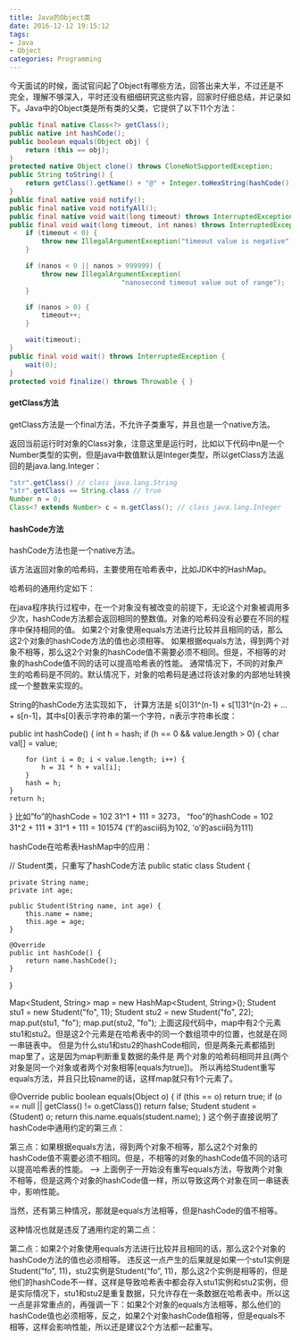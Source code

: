 ```yaml
---
title: Java的Object类
date: 2016-12-12 19:15:12
tags:
- Java
- Object
categories: Programming
---
```


今天面试的时候，面试官问起了Object有哪些方法，回答出来大半，不过还是不完全，理解不够深入，平时还没有细细研究这些内容，回家时仔细总结，并记录如下。Java中的Object类是所有类的父类，它提供了以下11个方法：

<!-- more -->

```Java
public final native Class<?> getClass();
public native int hashCode();
public boolean equals(Object obj) {
    return (this == obj);
}
protected native Object clone() throws CloneNotSupportedException;
public String toString() {
    return getClass().getName() + "@" + Integer.toHexString(hashCode());
}
public final native void notify();
public final native void notifyAll();
public final native void wait(long timeout) throws InterruptedException;
public final void wait(long timeout, int nanos) throws InterruptedException {
    if (timeout < 0) {
        throw new IllegalArgumentException("timeout value is negative");
    }

    if (nanos < 0 || nanos > 999999) {
        throw new IllegalArgumentException(
                            "nanosecond timeout value out of range");
    }

    if (nanos > 0) {
        timeout++;
    }

    wait(timeout);
}
public final void wait() throws InterruptedException {
    wait(0);
}
protected void finalize() throws Throwable { }
```

#### getClass方法

getClass方法是一个final方法，不允许子类重写，并且也是一个native方法。

返回当前运行时对象的Class对象，注意这里是运行时，比如以下代码中n是一个Number类型的实例，但是java中数值默认是Integer类型，所以getClass方法返回的是java.lang.Integer：

```Java
"str".getClass() // class java.lang.String
"str".getClass == String.class // true
Number n = 0;
Class<? extends Number> c = n.getClass(); // class java.lang.Integer
```

#### hashCode方法

hashCode方法也是一个native方法。

该方法返回对象的哈希码，主要使用在哈希表中，比如JDK中的HashMap。

哈希码的通用约定如下：

在java程序执行过程中，在一个对象没有被改变的前提下，无论这个对象被调用多少次，hashCode方法都会返回相同的整数值。对象的哈希码没有必要在不同的程序中保持相同的值。
如果2个对象使用equals方法进行比较并且相同的话，那么这2个对象的hashCode方法的值也必须相等。
如果根据equals方法，得到两个对象不相等，那么这2个对象的hashCode值不需要必须不相同。但是，不相等的对象的hashCode值不同的话可以提高哈希表的性能。
通常情况下，不同的对象产生的哈希码是不同的。默认情况下，对象的哈希码是通过将该对象的内部地址转换成一个整数来实现的。

String的hashCode方法实现如下， 计算方法是 s[0]31^(n-1) + s[1]31^(n-2) + … + s[n-1]，其中s[0]表示字符串的第一个字符，n表示字符串长度：

public int hashCode() {
    int h = hash;
    if (h == 0 && value.length > 0) {
        char val[] = value;

        for (int i = 0; i < value.length; i++) {
            h = 31 * h + val[i];
        }
        hash = h;
    }
    return h;
}
比如”fo”的hashCode = 102 31^1 + 111 = 3273， “foo”的hashCode = 102 31^2 + 111 * 31^1 + 111 = 101574 (‘f’的ascii码为102, ‘o’的ascii码为111)

hashCode在哈希表HashMap中的应用：

// Student类，只重写了hashCode方法
public static class Student {

    private String name;
    private int age;

    public Student(String name, int age) {
        this.name = name;
        this.age = age;
    }

    @Override
    public int hashCode() {
        return name.hashCode();
    }
}

Map<Student, String> map = new HashMap<Student, String>();
Student stu1 = new Student("fo", 11);
Student stu2 = new Student("fo", 22);
map.put(stu1, "fo");
map.put(stu2, "fo");
上面这段代码中，map中有2个元素stu1和stu2。但是这2个元素是在哈希表中的同一个数组项中的位置，也就是在同一串链表中。 但是为什么stu1和stu2的hashCode相同，但是两条元素都插到map里了，这是因为map判断重复数据的条件是 两个对象的哈希码相同并且(两个对象是同一个对象或者两个对象相等[equals为true])。 所以再给Student重写equals方法，并且只比较name的话，这样map就只有1个元素了。

@Override
public boolean equals(Object o) {
    if (this == o) return true;
    if (o == null || getClass() != o.getClass()) return false;
    Student student = (Student) o;
    return this.name.equals(student.name);
}
这个例子直接说明了hashCode中通用约定的第三点：

第三点：如果根据equals方法，得到两个对象不相等，那么这2个对象的hashCode值不需要必须不相同。但是，不相等的对象的hashCode值不同的话可以提高哈希表的性能。 –> 上面例子一开始没有重写equals方法，导致两个对象不相等，但是这两个对象的hashCode值一样，所以导致这两个对象在同一串链表中，影响性能。

当然，还有第三种情况，那就是equals方法相等，但是hashCode的值不相等。

这种情况也就是违反了通用约定的第二点：

第二点：如果2个对象使用equals方法进行比较并且相同的话，那么这2个对象的hashCode方法的值也必须相等。 违反这一点产生的后果就是如果一个stu1实例是Student(“fo”, 11)，stu2实例是Student(“fo”, 11)，那么这2个实例是相等的，但是他们的hashCode不一样，这样是导致哈希表中都会存入stu1实例和stu2实例，但是实际情况下，stu1和stu2是重复数据，只允许存在一条数据在哈希表中。所以这一点是非常重点的，再强调一下：如果2个对象的equals方法相等，那么他们的hashCode值也必须相等，反之，如果2个对象hashCode值相等，但是equals不相等，这样会影响性能，所以还是建议2个方法都一起重写。
